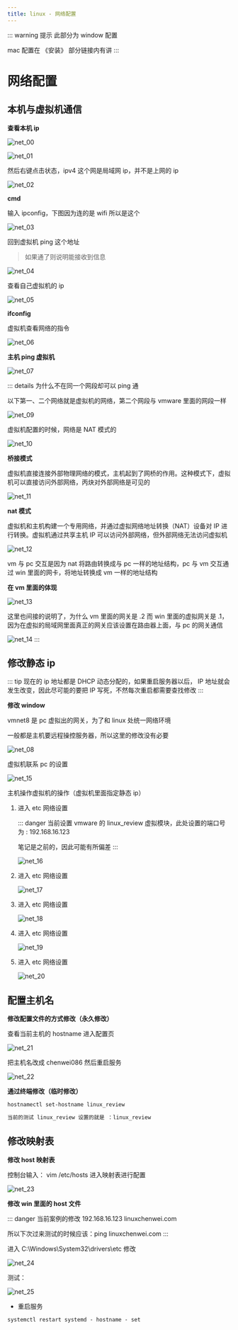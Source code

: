 ```yaml
---
title: linux - 网络配置
---
```


::: warning 提示
此部分为 window 配置

mac 配置在 《安装》 部分链接内有讲
:::

# 网络配置

## 本机与虚拟机通信

**查看本机 ip**

![net_00](../img/network/net_00.png)

![net_01](../img/network/net_01.png)

然后右键点击状态，ipv4 这个网是局域网 ip，并不是上网的 ip

![net_02](../img/network/net_02.png)

**cmd**

输入 ipconfig，下图因为连的是 wifi 所以是这个

![net_03](../img/network/net_03.png)

回到虚拟机 ping 这个地址

> 如果通了则说明能接收到信息

![net_04](../img/network/net_04.png)

查看自己虚拟机的 ip

![net_05](../img/network/net_05.png)

**ifconfig**

虚拟机查看网络的指令

![net_06](../img/network/net_06.png)

**主机 ping 虚拟机**

![net_07](../img/network/net_07.png)

::: details 为什么不在同一个网段却可以 ping 通

以下第一、二个网络就是虚拟机的网络，第二个网段与 vmware 里面的网段一样

![net_09](../img/network/net_09.png)

虚拟机配置的时候，网络是 NAT 模式的

![net_10](../img/network/net_10.png)

**桥接模式**

虚拟机直接连接外部物理网络的模式，主机起到了网桥的作用。这种模式下，虚拟机可以直接访问外部网络，丙炔对外部网络是可见的

![net_11](../img/network/net_11.png)

**nat 模式**

虚拟机和主机构建一个专用网络，并通过虚拟网络地址转换（NAT）设备对 IP 进行转换。虚拟机通过共享主机 IP 可以访问外部网络，但外部网络无法访问虚拟机

![net_12](../img/network/net_12.png)

vm 与 pc 交互是因为 nat 将路由转换成与 pc 一样的地址结构，pc 与 vm 交互通过 win 里面的网卡，将地址转换成 vm 一样的地址结构

**在 vm 里面的体现**

![net_13](../img/network/net_13.png)

这里也间接的说明了，为什么 vm 里面的网关是 .2 而 win 里面的虚拟网关是 .1，因为在虚拟的局域网里面真正的网关应该设置在路由器上面，与 pc 的网关通信

![net_14](../img/network/net_14.png)
:::

## 修改静态 ip

::: tip
现在的 ip 地址都是 DHCP 动态分配的，如果重启服务器以后， IP 地址就会发生改变，因此尽可能的要把 IP 写死，不然每次重启都需要查找修改
:::

**修改 window**

vmnet8 是 pc 虚拟出的网关，为了和 linux 处统一网络环境

一般都是主机要远程操控服务器，所以这里的修改没有必要

![net_08](../img/network/net_08.png)

虚拟机联系 pc 的设置

![net_15](../img/network/net_15.png)

主机操作虚拟机的操作（虚拟机里面指定静态 ip）

1. 进入 etc 网络设置

   ::: danger 当前设置
   vmware 的 linux_review 虚拟模块，此处设置的端口号为 : 192.168.16.123

   笔记是之前的，因此可能有所偏差
   :::

   ![net_16](../img/network/net_16.png)

2. 进入 etc 网络设置

   ![net_17](../img/network/net_17.png)

3. 进入 etc 网络设置

   ![net_18](../img/network/net_18.png)

4. 进入 etc 网络设置

   ![net_19](../img/network/net_19.png)

5. 进入 etc 网络设置

   ![net_20](../img/network/net_20.png)

## 配置主机名

**修改配置文件的方式修改（永久修改）**

查看当前主机的 hostname 进入配置页

![net_21](../img/network/net_21.png)

把主机名改成 chenwei086 然后重启服务

![net_22](../img/network/net_22.png)

**通过终端修改（临时修改）**

```bash
hostnamectl set-hostname linux_review

当前的测试 linux_review 设置的就是 ：linux_review
```

## 修改映射表

**修改 host 映射表**

控制台输入： vim /etc/hosts 进入映射表进行配置

![net_23](../img/network/net_23.png)

**修改 win 里面的 host 文件**

::: danger 当前案例的修改
192.168.16.123 linuxchenwei.com

所以下次过来测试的时候应该：ping linuxchenwei.com
:::

进入 C:\Windows\System32\drivers\etc 修改

![net_24](../img/network/net_24.png)

测试：

![net_25](../img/network/net_25.png)

- 重启服务

```shell
systemctl restart systemd - hostname - set
```
